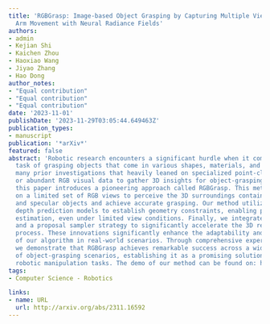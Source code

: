 ```yaml
---
title: 'RGBGrasp: Image-based Object Grasping by Capturing Multiple Views during Robot
  Arm Movement with Neural Radiance Fields'
authors:
- admin
- Kejian Shi
- Kaichen Zhou
- Haoxiao Wang
- Jiyao Zhang
- Hao Dong
author_notes:
- "Equal contribution"
- "Equal contribution"
- "Equal contribution"
date: '2023-11-01'
publishDate: '2023-11-29T03:05:44.649463Z'
publication_types:
- manuscript
publication: '*arXiv*'
featured: false
abstract: 'Robotic research encounters a significant hurdle when it comes to the intricate
  task of grasping objects that come in various shapes, materials, and textures. Unlike
  many prior investigations that heavily leaned on specialized point-cloud cameras
  or abundant RGB visual data to gather 3D insights for object-grasping missions,
  this paper introduces a pioneering approach called RGBGrasp. This method depends
  on a limited set of RGB views to perceive the 3D surroundings containing transparent
  and specular objects and achieve accurate grasping. Our method utilizes pre-trained
  depth prediction models to establish geometry constraints, enabling precise 3D structure
  estimation, even under limited view conditions. Finally, we integrate hash encoding
  and a proposal sampler strategy to significantly accelerate the 3D reconstruction
  process. These innovations significantly enhance the adaptability and effectiveness
  of our algorithm in real-world scenarios. Through comprehensive experimental validation,
  we demonstrate that RGBGrasp achieves remarkable success across a wide spectrum
  of object-grasping scenarios, establishing it as a promising solution for real-world
  robotic manipulation tasks. The demo of our method can be found on: https://sites.google.com/view/rgbgrasp'
tags:
- Computer Science - Robotics

links:
- name: URL
  url: http://arxiv.org/abs/2311.16592
---
```

